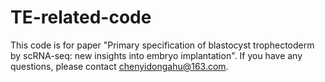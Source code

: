 # TE-related-code

This code is for paper "Primary specification of blastocyst trophectoderm by scRNA-seq: new insights into embryo implantation". If you have any questions, please contact chenyidongahu@163.com.
